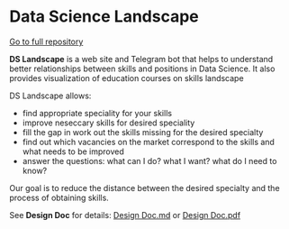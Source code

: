 # Data Science Landscape

[Go to full repository](https://github.com/uberkinder/DS-landscape)


**DS Landscape** is a web site and Telegram bot that helps to understand better relationships between skills and positions in Data Science. It also provides visualization of education courses on skills landscape

DS Landscape allows:

- find appropriate speciality for your skills
- improve neseccary skills for desired speciality
- fill the gap in work out the skills missing for the desired specialty
- find out which vacancies on the market correspond to the skills and what needs to be improved
- answer the questions: what can I do? what I want? what do I need to know?

Our goal is to reduce the distance between the desired specialty and the process of obtaining skills.

See **Design Doc** for details:
[Design Doc.md](https://github.com/uberkinder/DS-landscape/blob/main/design/Design%20Doc.md) or 
[Design Doc.pdf](https://github.com/uberkinder/DS-landscape/blob/main/design/Design%20doc.pdf)